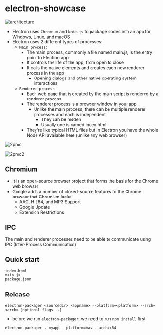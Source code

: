 # electron-showcase
![architecture](https://insujang.github.io/assets/images/191110/electron-architecture.png)

* Electron uses `Chromium` and `Node.js` to package codes into an app for Windows, Linux, and macOS
* Electron uses 2 different types of processes:
  * `Main process`:
    * The main process, commonly a file named main.js, is the entry point to Electron app
    * It controls the life of the app, from open to close
    * It calls the native elements and creates each new renderer process in the app
      * Opening dialogs and other native operating system interactions 
  * `Renderer process`: 
    * Each web page that is created by the main script is rendered by a renderer process
    * The renderer process is a browser window in your app 
      * Unlike the main process, there can be multiple renderer processes and each is independent 
        * They can be hidden
        * Usually one is named index.html 
    * They're like typical HTML files but in Electron you have the whole Node API available here (unlike any web browser)

![2proc](https://cameronnokes.com/images/electron-apis-venn-diagram.png)

![2proc2](https://jlord.us/essential-electron/imgs/like-this.png)

## Chromium
* It is an open-source browser project that forms the basis for the Chrome web browser
* Google adds a number of closed-source features to the Chrome browser that Chromium lacks
  * AAC, H.264, and MP3 Support
  * Google Update
  * Extension Restrictions

## IPC
The main and renderer processes need to be able to communicate using IPC (Inter-Process Communication)

## Quick start
```
index.html
main.js
package.json
```

## Release 
```
electron-packager <sourcedir> <appname> --platform=<platform> --arch=<arch> [optional flags...]
```

* before we run `electron-packager`, we need to run `npm install` first
```
electron-packager . myapp --platform=mas --arch=x64
```


